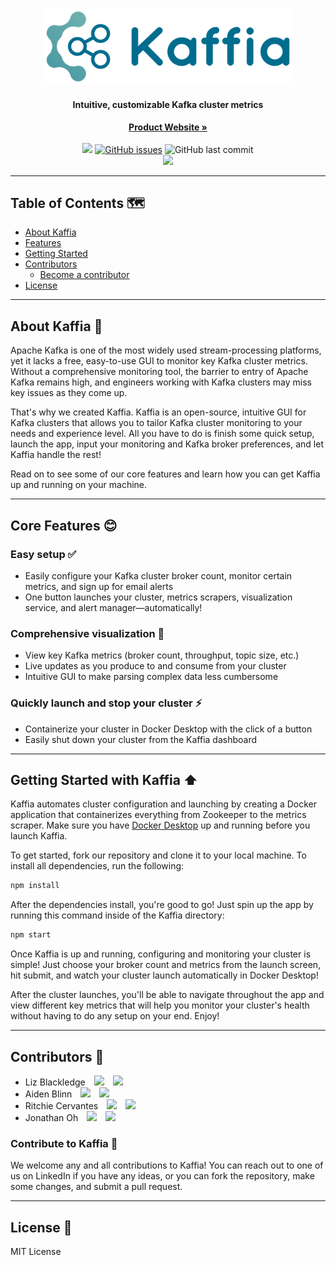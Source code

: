 <p align="center">
  <a href="">
    <img src="./src/assets/github-logo.jpg" alt="Logo" width="400" >
  </a>
  <h4 align="center">Intuitive, customizable Kafka cluster metrics</h4>
  <p align="center">
    <a href=""><strong>Product Website »</strong></a>
    <br></br>
    <a href="https://github.com/oslabs-beta/kaffia"><img src="https://img.shields.io/badge/license-MIT-blue"/></a>
    <a href="https://github.com/oslabs-beta/kaffia/issues"><img alt="GitHub issues" src="https://img.shields.io/github/issues/oslabs-beta/kaffia"></a>
    <img alt="GitHub last commit" src="https://img.shields.io/github/last-commit/oslabs-beta/kaffia">
    <br>
    <a href="https://github.com/oslabs-beta/kaffia/stargazers"><img src="https://img.shields.io/github/stars/oslabs-beta/kaffia?style=social&label=Star&"/></a>
  </p>
</p>

---

## Table of Contents 🗺️

- [About Kaffia](#about)
- [Features](#features)
- [Getting Started](#getting-started)
- [Contributors](#contributors)
  - [Become a contributor](#contribute)
- [License](#license)

---

## <a name="about"></a> About Kaffia 📙

Apache Kafka is one of the most widely used stream-processing platforms, yet it lacks a free, easy-to-use GUI to monitor key Kafka cluster metrics. Without a comprehensive monitoring tool, the barrier to entry of Apache Kafka remains high, and engineers working with Kafka clusters may miss key issues as they come up.

That's why we created Kaffia. Kaffia is an open-source, intuitive GUI for Kafka clusters that allows you to tailor Kafka cluster monitoring to your needs and experience level. All you have to do is finish some quick setup, launch the app, input your monitoring and Kafka broker preferences, and let Kaffia handle the rest!

Read on to see some of our core features and learn how you can get Kaffia up and running on your machine.

---

## <a name="features"></a> Core Features 😊

### Easy setup ✅

- Easily configure your Kafka cluster broker count, monitor certain metrics, and sign up for email alerts
- One button launches your cluster, metrics scrapers, visualization service, and alert manager—automatically!

### Comprehensive visualization 🔎

- View key Kafka metrics (broker count, throughput, topic size, etc.)
- Live updates as you produce to and consume from your cluster
- Intuitive GUI to make parsing complex data less cumbersome

### Quickly launch and stop your cluster ⚡️

- Containerize your cluster in Docker Desktop with the click of a button
- Easily shut down your cluster from the Kaffia dashboard

---

## <a name="getting-started"></a> Getting Started with Kaffia ⬆️

Kaffia automates cluster configuration and launching by creating a Docker application that containerizes everything from Zookeeper to the metrics scraper. Make sure you have [Docker Desktop](https://www.docker.com/products/docker-desktop/) up and running before you launch Kaffia.

To get started, fork our repository and clone it to your local machine. To install all dependencies, run the following:

```sh
npm install
```

After the dependencies install, you're good to go! Just spin up the app by running this command inside of the Kaffia directory:

```sh
npm start
```

Once Kaffia is up and running, configuring and monitoring your cluster is simple! Just choose your broker count and metrics from the launch screen, hit submit, and watch your cluster launch automatically in Docker Desktop!

After the cluster launches, you'll be able to navigate throughout the app and view different key metrics that will help you monitor your cluster's health without having to do any setup on your end. Enjoy!

---

## <a name="contributors"></a> Contributors 👋

- Liz Blackledge <a href="https://github.com/Liz5112"><img style="height:17px;margin:0px 10px" src="https://img.shields.io/github/followers/Liz5112?style=social"></a> <a href="https://www.linkedin.com/in/lizblackledge01/"><img style="height:17px" src="https://img.shields.io/badge/LinkedIn-0077B5?style=for-the-badge&logo=linkedin&logoColor=white"></img></a>
- Aiden Blinn <a href="https://github.com/aidenblinn"><img style="height:17px;margin:0px 10px" src="https://img.shields.io/github/followers/aidenblinn?style=social"></a> <a href="https://www.linkedin.com/in/aidenblinn/"><img style="height:17px" src="https://img.shields.io/badge/LinkedIn-0077B5?style=for-the-badge&logo=linkedin&logoColor=white"></img></a>
- Ritchie Cervantes <a href="https://github.com/rcervant"><img style="height:17px;margin:0px 10px" src="https://img.shields.io/github/followers/rcervant?style=social"></a> <a href="https://www.linkedin.com/in/ritchie-cervantes/"><img style="height:17px" src="https://img.shields.io/badge/LinkedIn-0077B5?style=for-the-badge&logo=linkedin&logoColor=white"></img></a>
- Jonathan Oh <a href="https://github.com/jonoh9257"><img style="height:17px;margin:0px 10px" src="https://img.shields.io/github/followers/jonoh9257?style=social"></a> <a href="https://www.linkedin.com/in/jonathan-oh/"><img style="height:17px" src="https://img.shields.io/badge/LinkedIn-0077B5?style=for-the-badge&logo=linkedin&logoColor=white"></img></a>

### <a name="contribute"></a> Contribute to Kaffia 💪

We welcome any and all contributions to Kaffia! You can reach out to one of us on LinkedIn if you have any ideas, or you can fork the repository, make some changes, and submit a pull request.

---

## <a name="license"></a> License 🧐

MIT License
